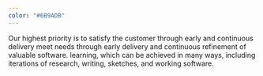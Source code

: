 ```yaml
---
color: "#6B9ADB"
---
```



<span class="copy-unchanged">Our highest priority is to</span>
<span class="copy-old">satisfy the customer through early and continuous delivery</span>
<span class="copy-new">meet needs</span>
<span class="copy-unchanged">	through early </span>
<span class="copy-new">delivery and continuous
	refinement</span>
<span class="copy-unchanged">of </span>
<span class="copy-old">valuable software.</span>
<span class="copy-new">learning, which can be achieved
in many ways, including iterations of research,
writing, sketches, and working software.</span>

